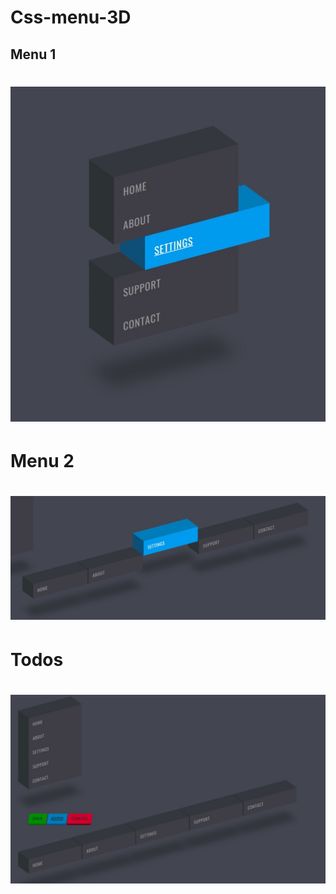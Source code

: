 # Css-menu-3D
## Menu 1
<h1 align="center"><img src="assets/images/menu3D.jpeg" alt="Menu 3D One print"/></b>
<h1>Menu 2<h1/>
<h1 align="center"><img src="assets/images/menu3DTWO.jpeg" alt="Menu 3D Two print"/>
<h1> Todos <h1/>
<h1 align="center"><img src="assets/images/TODOS.jpeg" alt="TODOS"/>
